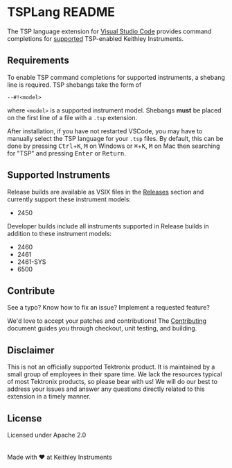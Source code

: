 # TSPLang README

The TSP language extension for [Visual Studio Code](https://code.visualstudio.com/) provides command completions for [supported](#supportedinstruments) TSP-enabled Keithley Instruments.

## Requirements

To enable TSP command completions for supported instruments, a shebang line is required. TSP shebangs take the form of
```
--#!<model>
```
where `<model>` is a supported instrument model. Shebangs __must__ be placed on the first line of a file with a `.tsp` extension.

After installation, if you have not restarted VSCode, you may have to manually select the TSP language for your `.tsp` files. By default, this can be done by pressing <kbd>Ctrl</kbd>+<kbd>K</kbd>, <kbd>M</kbd> on Windows or <kbd>&#8984;</kbd>+<kbd>K</kbd>, <kbd>M</kbd> on Mac then searching for "TSP" and pressing <kbd>Enter</kbd> or <kbd>Return</kbd>.

## Supported Instruments

Release builds are available as VSIX files in the [Releases](/releases) section and currently support these instrument models:
* 2450

Developer builds include all instruments supported in Release builds in addition to these instrument models:
* 2460
* 2461
* 2461-SYS
* 6500

## Contribute

See a typo? Know how to fix an issue? Implement a requested feature?

We'd love to accept your patches and contributions! The [Contributing](CONTRIBUTING.md) document guides you through checkout, unit testing, and building.

## Disclaimer

This is not an officially supported Tektronix product. It is maintained by a small group of employees in their spare time. We lack the resources typical of most Tektronix products, so please bear with us! We will do our best to address your issues and answer any questions directly related to this extension in a timely manner.

## License

Licensed under Apache 2.0
<br/>
<br/>
<br/>
Made with :heart: at Keithley Instruments

